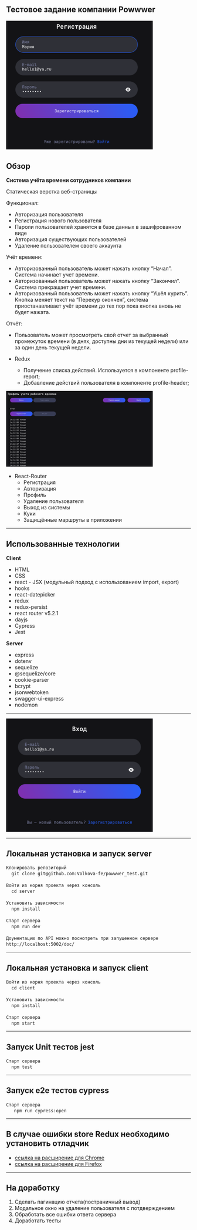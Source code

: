 ## Тестовое задание компании Powwwer

<img src="demo/registration.png" width="400">

## Обзор
**Система учёта времени сотрудников компании**

Статическая верстка веб-страницы

Функционал:
- Авторизация пользователя
- Регистрация нового пользователя
- Пароли пользователей хранятся в базе данных в зашифрованном виде
- Авторизация существующих пользователей
- Удаление пользователем своего аккаунта

Учёт времени:
- Авторизованный пользователь может нажать кнопку “Начал”. Система начинает учет времени.
- Авторизованный пользователь может нажать кнопку “Закончил”. Система прекращает учет времени.
- Авторизованный пользователь может нажать кнопку “Ушёл курить”. Кнопка меняет текст на “Перекур окончен”, система приостанавливает учёт времени до тех пор пока кнопка вновь не будет нажата.

Отчёт:
- Пользователь может просмотреть свой отчет за выбранный промежуток времени (в днях, доступны дни из текущей недели) или за один день текущей недели.



 * Redux
 
   - Получение списка действий. Используется в компоненте profile-report;
   - Добавление действий пользователя в компоненте profile-header;

<img src="demo/profile.png" width="400">


* React-Router
   - Регистрация
   - Авторизация
	- Профиль
	- Удаление пользователя
   - Выход из системы
   - Куки
   - Защищённые маршруты в приложении

___
## Использованные технологии
**Client**
* HTML
* CSS
* react - JSX (модульный подход с использованием import, export)
* hooks
* react-datepicker
* redux
* redux-persist
* react router v5.2.1
* dayjs
* Cypress
* Jest

**Server**
* express
* dotenv
* sequelize
* @sequelize/core
* cookie-parser
* bcrypt
* jsonwebtoken
* swagger-ui-express
* nodemon
___

<img src="demo/login.png" width="400">

___
## Локальная установка и запуск server
```
Клонировать репозиторий
  git clone git@github.com:Volkova-fe/powwwer_test.git

Войти из корня проекта через консоль
  cd server

Установить зависимости
  npm install

Старт сервера
  npm run dev

Доументацию по API можно посмотреть при запущенном сервере http://localhost:5002/doc/
```
___
## Локальная установка и запуск client
```
Войти из корня проекта через консоль
  cd client

Установить зависимости
  npm install

Старт сервера
  npm start
```

___
## Запуск Unit тестов jest
```
Старт сервера
  npm test
```
___
## Запуск e2e тестов cypress
```
Старт сервера
   npm run cypress:open
```
___
## В случае ошибки store Redux необходимо установить отладчик

* [ссылка на расширение для Chrome](https://chrome.google.com/webstore/detail/redux-devtools/lmhkpmbekcpmknklioeibfkpmmfibljd)
* [ссылка на расширение для Firefox](https://addons.mozilla.org/en-US/firefox/addon/reduxdevtools/)

___
## На доработку
1. Сделать пагинацию отчета(постраничный вывод)
2. Модальное окно на удаление пользователя с потдверждением
3. Обработать все ошибки ответа сервера
4. Доработать тесты
